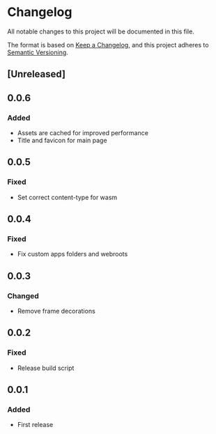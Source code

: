 # Changelog

All notable changes to this project will be documented in this file.

The format is based on [Keep a Changelog](https://keepachangelog.com/en/1.1.0/),
and this project adheres to [Semantic Versioning](https://semver.org/spec/v2.0.0.html).

## [Unreleased]

## 0.0.6

### Added

- Assets are cached for improved performance
- Title and favicon for main page

## 0.0.5

### Fixed

- Set correct content-type for wasm

## 0.0.4

### Fixed

- Fix custom apps folders and webroots

## 0.0.3

### Changed

- Remove frame decorations

## 0.0.2

### Fixed

- Release build script

## 0.0.1

### Added

- First release
